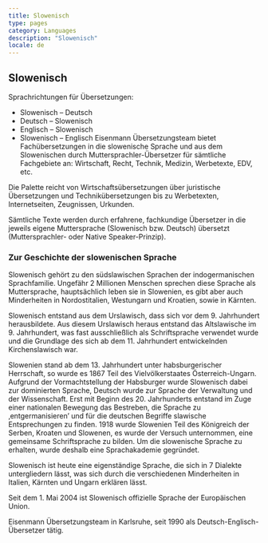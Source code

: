 ```yaml
---
title: Slowenisch
type: pages
category: Languages
description: "Slowenisch"
locale: de
---
```


## Slowenisch
Sprachrichtungen für Übersetzungen:
- Slowenisch – Deutsch
- Deutsch – Slowenisch
- Englisch – Slowenisch
- Slowenisch – Englisch
Eisenmann Übersetzungsteam bietet Fachübersetzungen in die slowenische Sprache und aus dem Slowenischen durch Muttersprachler-Übersetzer für sämtliche Fachgebiete an: Wirtschaft, Recht, Technik, Medizin, Werbetexte, EDV, etc.

Die Palette reicht von Wirtschaftsübersetzungen über juristische Übersetzungen und Technikübersetzungen bis zu Werbetexten, Internetseiten, Zeugnissen, Urkunden.

Sämtliche Texte werden durch erfahrene, fachkundige Übersetzer in die jeweils eigene Muttersprache (Slowenisch bzw. Deutsch) übersetzt (Muttersprachler- oder Native Speaker-Prinzip).

### Zur Geschichte der slowenischen Sprache
Slowenisch gehört zu den südslawischen Sprachen der indogermanischen Sprachfamilie. Ungefähr 2 Millionen Menschen sprechen diese Sprache als Muttersprache, hauptsächlich leben sie in Slowenien, es gibt aber auch Minderheiten in Nordostitalien, Westungarn und Kroatien, sowie in Kärnten.

Slowenisch entstand aus dem Urslawisch, dass sich vor dem 9. Jahrhundert herausbildete. Aus diesem Urslawisch heraus entstand das Altslawische im 9. Jahrhundert, was fast ausschließlich als Schriftsprache verwendet wurde und die Grundlage des sich ab dem 11. Jahrhundert entwickelnden Kirchenslawisch war.

Slowenien stand ab dem 13. Jahrhundert unter habsburgerischer Herrschaft, so wurde es 1867 Teil des Vielvölkerstaates Österreich-Ungarn. Aufgrund der Vormachtstellung der Habsburger wurde Slowenisch dabei zur dominierten Sprache, Deutsch wurde zur Sprache der Verwaltung und der Wissenschaft. Erst mit Beginn des 20. Jahrhunderts entstand im Zuge einer nationalen Bewegung das Bestreben, die Sprache zu ‚entgermanisieren’ und für die deutschen Begriffe slawische Entsprechungen zu finden. 1918 wurde Slowenien Teil des Königreich der Serben, Kroaten und Slowenen, es wurde der Versuch unternommen, eine gemeinsame Schriftsprache zu bilden. Um die slowenische Sprache zu erhalten, wurde deshalb eine Sprachakademie gegründet.

Slowenisch ist heute eine eigenständige Sprache, die sich in 7 Dialekte untergliedern lässt, was sich durch die verschiedenen Minderheiten in Italien, Kärnten und Ungarn erklären lässt.

Seit dem 1. Mai 2004 ist Slowenisch offizielle Sprache der Europäischen Union.

 

Eisenmann Übersetzungsteam in Karlsruhe, seit 1990 als Deutsch-Englisch-Übersetzer tätig.
